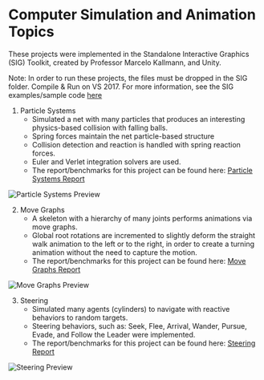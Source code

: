 # Computer Simulation and Animation Topics

These projects were implemented in the Standalone Interactive Graphics (SIG) Toolkit, created by Professor Marcelo Kallmann, and Unity.

Note: In order to run these projects, the files must be dropped in the SIG folder. Compile & Run on VS 2017. For more information, see the SIG examples/sample code [here](https://bitbucket.org/mkallmann/sig)

1. Particle Systems
   - Simulated a net with many particles that produces an interesting physics-based collision with falling balls.
   - Spring forces maintain the net particle-based structure
   - Collision detection and reaction is handled with spring reaction forces.
   - Euler and Verlet integration solvers are used.
   - The report/benchmarks for this project can be found here: [Particle Systems Report](https://github.com/AmarSaini/Computer-Simulation-and-Animation/blob/master/Particle%20Systems/Particle%20Systems%20Report.pdf)
   
![Particle Systems Preview](https://raw.githubusercontent.com/AmarSaini/Computer-Simulation-and-Animation/master/Particle%20Systems/preview.PNG)
   
2. Move Graphs
   - A skeleton with a hierarchy of many joints performs animations via move graphs.
   - Global root rotations are incremented to slightly deform the straight walk animation to the left or to the right, in order to create a turning animation without the need to capture the motion.
   - The report/benchmarks for this project can be found here: [Move Graphs Report](https://github.com/AmarSaini/Computer-Simulation-and-Animation/blob/master/Move%20Graphs/Move%20Graphs%20Report.pdf)
   
![Move Graphs Preview](https://raw.githubusercontent.com/AmarSaini/Computer-Simulation-and-Animation/master/Move%20Graphs/preview.PNG)
   
3. Steering
   - Simulated many agents (cylinders) to navigate with reactive behaviors to random targets.
   - Steering behaviors, such as: Seek, Flee, Arrival, Wander, Pursue, Evade, and Follow the Leader were implemented.
   - The report/benchmarks for this project can be found here: [Steering Report](https://github.com/AmarSaini/Computer-Simulation-and-Animation/blob/master/Steering/Steering%20Report.pdf)
   
![Steering Preview](https://raw.githubusercontent.com/AmarSaini/Computer-Simulation-and-Animation/master/Steering/preview.PNG)
